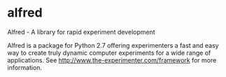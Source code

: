 alfred
======

Alfred - A library for rapid experiment development

Alfred is a package for Python 2.7 offering experimenters a fast and easy way to create truly dynamic computer experiments for a wide range of applications. See http://www.the-experimenter.com/framework for more information.